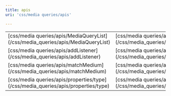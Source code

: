 ```yaml
---
title: apis
uri: 'css/media queries/apis'

---
```

<table class="mw-prefixindex-list-table">
<tr>
<td>
[css/media queries/apis/MediaQueryList](/css/media_queries/apis/MediaQueryList)
</td>
<td>
[css/media queries/apis/MediaQueryListListener](/css/media_queries/apis/MediaQueryListListener)
</td>
<td>
[css/media queries/apis/StyleMedia](/css/media_queries/apis/StyleMedia)
</td>
</tr>
<tr>
<td>
[css/media queries/apis/addListener](/css/media_queries/apis/addListener)
</td>
<td>
[css/media queries/apis/handleChange](/css/media_queries/apis/handleChange)
</td>
<td>
[css/media queries/apis/matchMedia](/css/media_queries/apis/matchMedia)
</td>
</tr>
<tr>
<td>
[css/media queries/apis/matchMedium](/css/media_queries/apis/matchMedium)
</td>
<td>
[css/media queries/apis/matches](/css/media_queries/apis/matches)
</td>
<td>
[css/media queries/apis/media](/css/media_queries/apis/media)
</td>
</tr>
<tr>
<td>
[css/media queries/apis/properties/type](/css/media_queries/apis/properties/type)
</td>
<td>
[css/media queries/apis/removeListener](/css/media_queries/apis/removeListener)
</td>
</tr>
</table>
